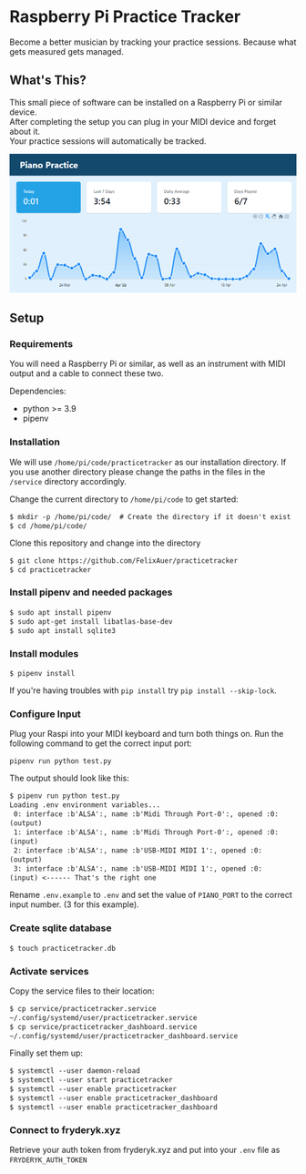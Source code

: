 # Raspberry Pi Practice Tracker

Become a better musician by tracking your practice sessions. Because what gets measured gets managed.

## What's This?

This small piece of software can be installed on a Raspberry Pi or similar device.  
After completing the setup you can plug in your MIDI device and forget about it.   
Your practice sessions will automatically be tracked.

![](practicetracker.png)

## Setup

### Requirements

You will need a Raspberry Pi or similar, as well as an instrument with MIDI output and a cable to connect these two.

Dependencies:

* python >= 3.9
* pipenv

### Installation

We will use `/home/pi/code/practicetracker` as our installation directory. If you use another directory please change
the paths in the files in the `/service` directory accordingly.

Change the current directory to `/home/pi/code` to get started:

```
$ mkdir -p /home/pi/code/  # Create the directory if it doesn't exist
$ cd /home/pi/code/
```

Clone this repository and change into the directory

```
$ git clone https://github.com/FelixAuer/practicetracker
$ cd practicetracker
```

### Install pipenv and needed packages

```
$ sudo apt install pipenv
$ sudo apt-get install libatlas-base-dev
$ sudo apt install sqlite3
```

### Install modules

```
$ pipenv install
```

If you're having troubles with `pip install` try `pip install --skip-lock`.

### Configure Input

Plug your Raspi into your MIDI keyboard and turn both things on. Run the following command to get the correct input
port:
```
pipenv run python test.py
```
The output should look like this:
```
$ pipenv run python test.py
Loading .env environment variables...
 0: interface :b'ALSA':, name :b'Midi Through Port-0':, opened :0:  (output)
 1: interface :b'ALSA':, name :b'Midi Through Port-0':, opened :0:  (input)
 2: interface :b'ALSA':, name :b'USB-MIDI MIDI 1':, opened :0:  (output)
 3: interface :b'ALSA':, name :b'USB-MIDI MIDI 1':, opened :0:  (input) <------ That's the right one
```
Rename `.env.example` to `.env` and set the value of `PIANO_PORT` to the correct input number. (3 for this example).

### Create sqlite database
```
$ touch practicetracker.db 
```

### Activate services
Copy the service files to their location:
```
$ cp service/practicetracker.service ~/.config/systemd/user/practicetracker.service
$ cp service/practicetracker_dashboard.service ~/.config/systemd/user/practicetracker_dashboard.service
```
Finally set them up:
```
$ systemctl --user daemon-reload
$ systemctl --user start practicetracker
$ systemctl --user enable practicetracker
$ systemctl --user enable practicetracker_dashboard
$ systemctl --user enable practicetracker_dashboard
```
### Connect to fryderyk.xyz
Retrieve your auth token from fryderyk.xyz and put into your `.env` file as `FRYDERYK_AUTH_TOKEN`
